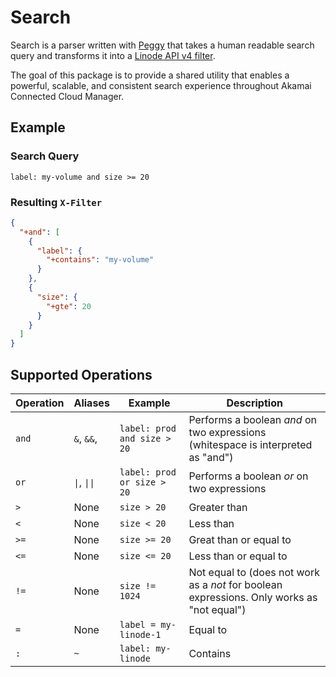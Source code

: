 # Search

Search is a parser written with [Peggy](https://peggyjs.org) that takes a human readable search query and transforms it into a [Linode API v4 filter](https://techdocs.akamai.com/linode-api/reference/filtering-and-sorting).

The goal of this package is to provide a shared utility that enables a powerful, scalable, and consistent search experience throughout Akamai Connected Cloud Manager.

## Example

### Search Query
```
label: my-volume and size >= 20
```
### Resulting `X-Filter`
```json
{
  "+and": [
    {
      "label": {
        "+contains": "my-volume"
      }
    },
    {
      "size": {
        "+gte": 20
      }
    }
  ]
}
```

## Supported Operations

| Operation | Aliases        | Example                        | Description                                                                                |
|-----------|----------------|--------------------------------|--------------------------------------------------------------------------------------------|
| `and`     | `&`, `&&`, ` ` | `label: prod and size > 20`    | Performs a boolean *and* on two expressions  (whitespace is interpreted as "and")          |
| `or`      | `\|`, `\|\|`   | `label: prod or size > 20`     | Performs a boolean *or* on two expressions                                                 |
| `>`       | None           | `size > 20`                    | Greater than                                                                               |
| `<`       | None           | `size < 20`                    | Less than                                                                                  |
| `>=`      | None           | `size >= 20`                   | Great than or equal to                                                                     |
| `<=`      | None           | `size <= 20`                   | Less than or equal to                                                                      |
| `!=`       | None          | `size != 1024`                 | Not equal to (does not work as a *not* for boolean expressions. Only works as "not equal") |
| `=`       | None           | `label = my-linode-1`          | Equal to                                                                                   |
| `:`       | `~`            | `label: my-linode`             | Contains                                                                                   |
